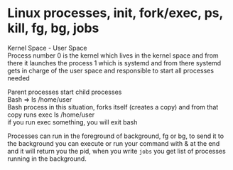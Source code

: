 # Linux processes, init, fork/exec, ps, kill, fg, bg, jobs

Kernel Space - User Space  
Process number 0 is the kernel which lives in the kernel space and from there it launches the process 1 which is systemd and from there systemd gets in charge of the user space and responsible to start all processes needed  

Parent processes start child processes  
Bash => ls /home/user  
Bash process in this situation, forks itself (creates a copy) and from that copy runs exec ls /home/user  
if you run exec something, you will exit bash  

Processes can run in the foreground of background, fg or bg, to send it to the background you can execute or run your command with & at the end and it will return you the pid, when you write ``` jobs ``` you get  list of processes running in the background.  
